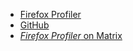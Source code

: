 * [Firefox Profiler](https://profiler.firefox.com/)
* [GitHub](https://github.com/firefox-devtools/profiler)
* [*Firefox Profiler* on Matrix](https://chat.mozilla.org/#/room/#profiler:mozilla.org)
